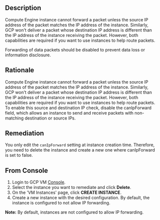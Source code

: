 ## Description

Compute Engine instance cannot forward a packet unless the source IP address of the packet matches the IP address of the instance. Similarly, GCP won't deliver a packet whose destination IP address is different than the IP address of the instance receiving the packet. However, both capabilities are required if you want to use instances to help route packets.

Forwarding of data packets should be disabled to prevent data loss or information disclosure.

## Rationale

Compute Engine instance cannot forward a packet unless the source IP address of the packet matches the IP address of the instance. Similarly, GCP won't deliver a packet whose destination IP address is different than the IP address of the instance receiving the packet. However, both capabilities are required if you want to use instances to help route packets. To enable this source and destination IP check, disable the canIpForward field, which allows an instance to send and receive packets with non-matching destination or source IPs.

## Remediation

You only edit the `canIpForward` setting at instance creation time. Therefore, you need to delete the instance and create a new one where canIpForward is set to false.

## From Console

1. Login to GCP VM [Console](https://console.cloud.google.com/compute/instances).
2. Select the instance you want to remediate and click **Delete**.
3. On the 'VM Instances' page, click **CREATE INSTANCE**.
4. Create a new instance with the desired configuration. By default, the instance is configured to not allow IP forwarding.

**Note:** By default, instances are not configured to allow IP forwarding.
